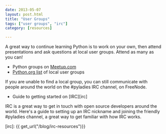 ```yaml
---
date: 2013-05-07
layout: post.html
title: "User Groups"
tags: ["user groups", "irc"]
category: [resources]

---
```


A great way to continue learning Python is to work on your own, then attend presentations and ask questions at local user groups. Attend as many as you can!

* Python groups on [Meetup.com][meetup]
* [Python.org list][pugs] of local user groups

If you are unable to find a local group, you can still communicate with people around the world on the #pyladies IRC channel, on FreeNode.

* Guide to getting started on [IRC][irc]

IRC is a great way to get in touch with open source developers around the world. Here's a guide to setting up an IRC nickname and joining the friendly #pyladies channel, a great way to get familiar with how IRC works.

[pugs]: http://wiki.python.org/moin/LocalUserGroups
[meetup]: http://www.meetup.com/find/?keywords=python
[irc]: {{ get_url("/blog/irc-resources")}}
